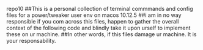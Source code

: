  repo10
 ##This is a personal collection of terminal commmands and config files for a power/tweaker user env on macos 10.12.5
 ##i am in no way responsible if you com across this files, happen to gather the overall context of the following code and 				blindly take it upon urself to implement these on ur machine. 
 ##In other words, if this files damage ur machine. It is your responsability.
